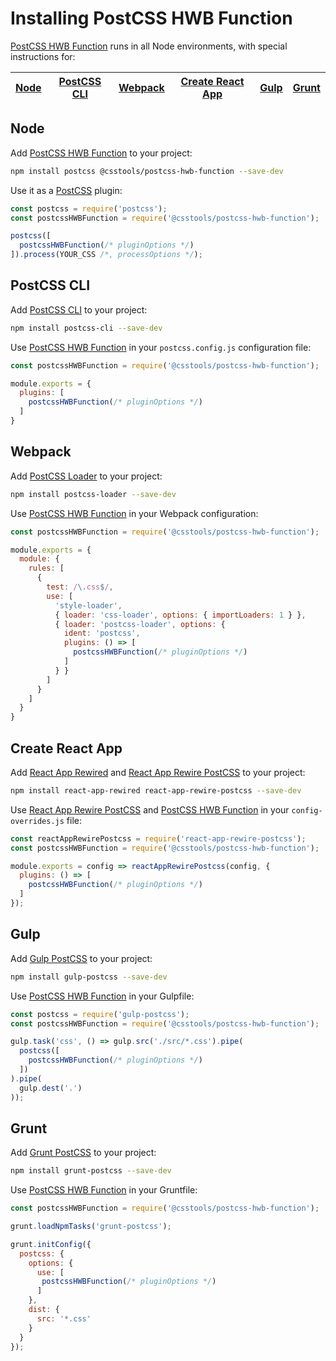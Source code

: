 # Installing PostCSS HWB Function

[PostCSS HWB Function] runs in all Node environments, with special
instructions for:

| [Node](#node) | [PostCSS CLI](#postcss-cli) | [Webpack](#webpack) | [Create React App](#create-react-app) | [Gulp](#gulp) | [Grunt](#grunt) |
|---------------|-----------------------------|---------------------|---------------------------------------|---------------|-----------------|

## Node

Add [PostCSS HWB Function] to your project:

```bash
npm install postcss @csstools/postcss-hwb-function --save-dev
```

Use it as a [PostCSS] plugin:

```js
const postcss = require('postcss');
const postcssHWBFunction = require('@csstools/postcss-hwb-function');

postcss([
  postcssHWBFunction(/* pluginOptions */)
]).process(YOUR_CSS /*, processOptions */);
```

## PostCSS CLI

Add [PostCSS CLI] to your project:

```bash
npm install postcss-cli --save-dev
```

Use [PostCSS HWB Function] in your `postcss.config.js` configuration
file:

```js
const postcssHWBFunction = require('@csstools/postcss-hwb-function');

module.exports = {
  plugins: [
    postcssHWBFunction(/* pluginOptions */)
  ]
}
```

## Webpack

Add [PostCSS Loader] to your project:

```bash
npm install postcss-loader --save-dev
```

Use [PostCSS HWB Function] in your Webpack configuration:

```js
const postcssHWBFunction = require('@csstools/postcss-hwb-function');

module.exports = {
  module: {
    rules: [
      {
        test: /\.css$/,
        use: [
          'style-loader',
          { loader: 'css-loader', options: { importLoaders: 1 } },
          { loader: 'postcss-loader', options: {
            ident: 'postcss',
            plugins: () => [
              postcssHWBFunction(/* pluginOptions */)
            ]
          } }
        ]
      }
    ]
  }
}
```

## Create React App

Add [React App Rewired] and [React App Rewire PostCSS] to your project:

```bash
npm install react-app-rewired react-app-rewire-postcss --save-dev
```

Use [React App Rewire PostCSS] and [PostCSS HWB Function] in your
`config-overrides.js` file:

```js
const reactAppRewirePostcss = require('react-app-rewire-postcss');
const postcssHWBFunction = require('@csstools/postcss-hwb-function');

module.exports = config => reactAppRewirePostcss(config, {
  plugins: () => [
    postcssHWBFunction(/* pluginOptions */)
  ]
});
```

## Gulp

Add [Gulp PostCSS] to your project:

```bash
npm install gulp-postcss --save-dev
```

Use [PostCSS HWB Function] in your Gulpfile:

```js
const postcss = require('gulp-postcss');
const postcssHWBFunction = require('@csstools/postcss-hwb-function');

gulp.task('css', () => gulp.src('./src/*.css').pipe(
  postcss([
    postcssHWBFunction(/* pluginOptions */)
  ])
).pipe(
  gulp.dest('.')
));
```

## Grunt

Add [Grunt PostCSS] to your project:

```bash
npm install grunt-postcss --save-dev
```

Use [PostCSS HWB Function] in your Gruntfile:

```js
const postcssHWBFunction = require('@csstools/postcss-hwb-function');

grunt.loadNpmTasks('grunt-postcss');

grunt.initConfig({
  postcss: {
    options: {
      use: [
       postcssHWBFunction(/* pluginOptions */)
      ]
    },
    dist: {
      src: '*.css'
    }
  }
});
```

[Gulp PostCSS]: https://github.com/postcss/gulp-postcss

[Grunt PostCSS]: https://github.com/nDmitry/grunt-postcss

[PostCSS]: https://github.com/postcss/postcss

[PostCSS CLI]: https://github.com/postcss/postcss-cli

[PostCSS Loader]: https://github.com/postcss/postcss-loader

[PostCSS HWB Function]: https://github.com/csstools/postcss-plugins/tree/main/plugins/postcss-hwb-function

[React App Rewire PostCSS]: https://github.com/csstools/react-app-rewire-postcss

[React App Rewired]: https://github.com/timarney/react-app-rewired
